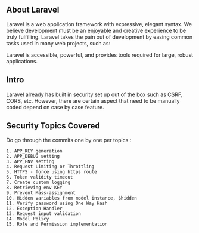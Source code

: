 ## About Laravel

Laravel is a web application framework with expressive, elegant syntax. We believe development must be an enjoyable and creative experience to be truly fulfilling. Laravel takes the pain out of development by easing common tasks used in many web projects, such as:

Laravel is accessible, powerful, and provides tools required for large, robust applications.

## Intro

Laravel already has built in security set up out of the box such as CSRF, CORS, etc. However, there are certain aspect that need to be manually coded depend on case by case feature.

## Security Topics Covered

Do go through the commits one by one per topics :

    1. APP_KEY generation
    2. APP_DEBUG setting
    3. APP_ENV setting
    4. Request Limiting or Throttling
    5. HTTPS - force using https route
    6. Token validity timeout
    7. Create custom logging
    8. Retrieving env KEY
    9. Prevent Mass-assignment
    10. Hidden variables from model instance, $hidden
    11. Verify password using One Way Hash
    12. Exception Handler
    13. Request input validation
    14. Model Policy
    15. Role and Permission implementation
